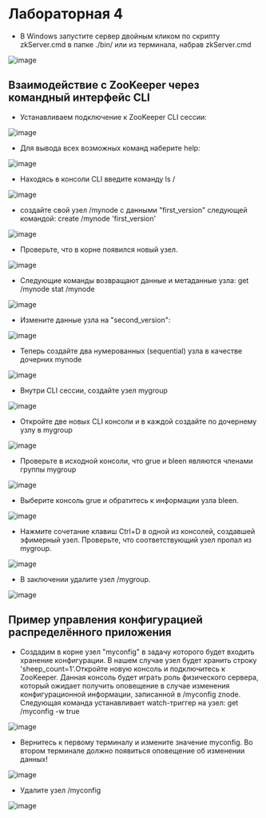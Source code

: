 # Лабораторная 4

- В Windows запустите сервер двойным кликом по скрипту zkServer.cmd в папке ./bin/ или из терминала, набрав zkServer.cmd

![image](https://github.com/stillysyw/Big_Data/assets/154344530/5667c044-5535-4f50-ad14-5a3dcb0d5f99)


## Взаимодействие с ZooKeeper через командный интерфейс CLI

- Устанавливаем подключение к ZooKeeper CLI сессии:

![image](https://github.com/stillysyw/Big_Data/assets/154344530/c985a0e9-b758-4284-ac21-a77f1913e567)

- Для вывода всех возможных команд наберите help:

![image](https://github.com/stillysyw/Big_Data/assets/154344530/6dfe03fd-1d30-4404-9e32-0d0a118d6d48)

- Находясь в консоли CLI введите команду ls /

![image](https://github.com/stillysyw/Big_Data/assets/154344530/0a358c95-ceed-482b-821b-6233ee14e959)

- создайте свой узел /mynode с данными "first_version" следующей командой: create /mynode 'first_version'

![image](https://github.com/stillysyw/Big_Data/assets/154344530/8896f3e7-886e-415a-8558-22aef8f3ffa8)

- Проверьте, что в корне появился новый узел.

![image](https://github.com/stillysyw/Big_Data/assets/154344530/36ad3f3a-d9d0-407b-abf4-2348a365b21c)

- Следующие команды возвращают данные и метаданные узла: get /mynode stat /mynode

![image](https://github.com/stillysyw/Big_Data/assets/154344530/8042f1d5-13b8-434e-b28f-812e876442cf)

- Измените данные узла на "second_version":

![image](https://github.com/stillysyw/Big_Data/assets/154344530/e1d8778d-12f1-4716-a7af-41c25b0ecd29)

- Теперь создайте два нумерованных (sequential) узла в качестве дочерних mynode

![image](https://github.com/stillysyw/Big_Data/assets/154344530/4b1c86fa-16ce-4e22-bed0-95e952b2429c)

- Внутри CLI сессии, создайте узел mygroup

![image](https://github.com/stillysyw/Big_Data/assets/154344530/bfe55930-192b-40eb-865f-893656d401e5)

- Откройте две новых CLI консоли и в каждой создайте по дочернему узлу в mygroup 

![image](https://github.com/stillysyw/Big_Data/assets/154344530/4c2c2bf9-e054-485c-b67d-6786cc901e5c)

- Проверьте в исходной консоли, что grue и bleen являются членами группы mygroup

![image](https://github.com/stillysyw/Big_Data/assets/154344530/15d60c57-d7ba-4989-b558-9d92ecdefc6a)

-  Выберите консоль grue и обратитесь к информации узла bleen.

![image](https://github.com/stillysyw/Big_Data/assets/154344530/b055664a-2735-4ea9-90b8-4707330f4667)

- Нажмите сочетание клавиш Ctrl+D в одной из консолей, создавшей эфимерный узел. Проверьте, что соответствующий узел пропал из mygroup.

![image](https://github.com/stillysyw/Big_Data/assets/154344530/99bdbd8d-f824-477e-8ec0-5443538967b7)

- В заключении удалите узел /mygroup.

![image](https://github.com/stillysyw/Big_Data/assets/154344530/53ff95b9-ca08-4026-8104-aa2ac66fdadc)


## Пример управления конфигурацией распределённого приложения
- Создадим в корне узел "myconfig" в задачу которого будет входить хранение конфигурации. В нашем случае узел будет хранить строку 'sheep_count=1'.Откройте новую консоль и подключитесь к ZooKeeper. Данная консоль будет играть роль физического сервера, который ожидает получить оповещение в случае изменения конфигурационной информации, записанной в /myconfig znode. Следующая команда устанавливает watch-триггер на узел: get /myconfig -w true

![image](https://github.com/stillysyw/Big_Data/assets/154344530/fac03f95-df41-4b90-8362-23740d81961d)

- Вернитесь к первому терминалу и измените значение myconfig. Во втором терминале должно появиться оповещение об изменении данных!

![image](https://github.com/stillysyw/Big_Data/assets/154344530/5bda9e81-0e0e-4b6a-8a72-839dc5867aa1)

- Удалите узел /myconfig

![image](https://github.com/stillysyw/Big_Data/assets/154344530/93e73506-14b1-43bf-a325-7b1e6ddd8933)



